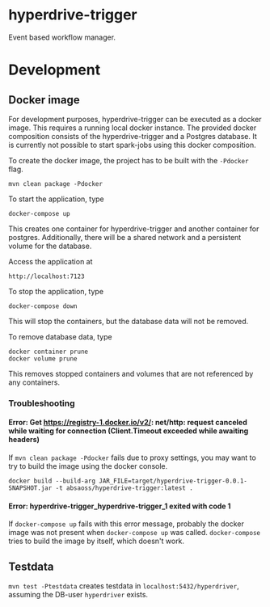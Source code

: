 # hyperdrive-trigger
Event based workflow manager.


# Development
## Docker image
For development purposes, hyperdrive-trigger can be executed as a docker image. This requires a running local docker instance. The provided docker composition consists of the hyperdrive-trigger and a Postgres database. It is currently not possible to start spark-jobs using this docker composition.

To create the docker image, the project has to be built with the `-Pdocker` flag.
```
mvn clean package -Pdocker
```

To start the application, type
```
docker-compose up
```

This creates one container for hyperdrive-trigger and another container for postgres. Additionally, there will be a shared network and a persistent volume for the database.

Access the application at 
```
http://localhost:7123
```

To stop the application, type
```
docker-compose down
```

This will stop the containers, but the database data will not be removed.

To remove database data, type
```
docker container prune
docker volume prune
```
This removes stopped containers and volumes that are not referenced by any containers.


### Troubleshooting

#### Error: Get https://registry-1.docker.io/v2/: net/http: request canceled while waiting for connection (Client.Timeout exceeded while awaiting headers)

If `mvn clean package -Pdocker` fails due to proxy settings, you may want to try to build the image using the docker console.

```
docker build --build-arg JAR_FILE=target/hyperdrive-trigger-0.0.1-SNAPSHOT.jar -t absaoss/hyperdrive-trigger:latest .
```

#### Error: hyperdrive-trigger_hyperdrive-trigger_1 exited with code 1

If `docker-compose up` fails with this error message, probably the docker image was not present when `docker-compose up` was called. `docker-compose` tries to build the image by itself, which doesn't work.

## Testdata
`mvn test -Ptestdata` creates testdata in `localhost:5432/hyperdriver`, assuming the DB-user `hyperdriver` exists.

